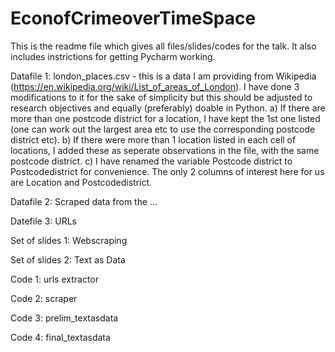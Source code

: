 # EconofCrimeoverTimeSpace


This is the readme file which gives all files/slides/codes for the talk. It also includes instrictions for getting Pycharm working.

Datafile 1: london_places.csv - this is a data I am providing from Wikipedia (https://en.wikipedia.org/wiki/List_of_areas_of_London). I have done 3 modifications to it for the sake of simplicity but this should be adjusted to research objectives and equally (preferably) doable in Python. 
          a) If there are more than one postcode district for a location, I have kept the 1st one listed (one can work out the largest area etc to use the corresponding postcode district etc).
          b) If there were more than 1 location listed in each cell of locations, I added these as seperate observations in the file, with the same postcode district. 
          c) I have renamed the variable Postcode district to Postcodedistrict for convenience.
The only 2 columns of interest here for us are Location and Postcodedistrict.          


Datafile 2: Scraped data from the ...


Datefile 3: URLs


Set of slides 1: Webscraping

Set of slides 2: Text as Data

Code 1: urls extractor

Code 2: scraper

Code 3: prelim_textasdata

Code 4: final_textasdata
